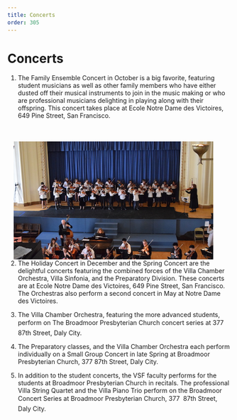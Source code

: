 ```yaml
---
title: Concerts
order: 305
---
```


# Concerts

1. The Family Ensemble Concert in October is a big favorite, featuring student musicians as well as other family members who have either dusted off their musical instruments to join in the music making or who are professional musicians delighting in playing along with their offspring. This concert takes place at Ecole Notre Dame des Victoires, 649 Pine Street, San Francisco.<img style="float: right; padding-top: 30px; margin-right: 40px; margin-left: 20px; margin-top: 20px;" width="450px" src="/images/spring_concert.jpg"></img>

1. The Holiday Concert in December and the Spring Concert are the delightful concerts featuring the combined forces of the Villa Chamber Orchestra, Villa Sinfonia, and the Preparatory Division. These concerts are at Ecole Notre Dame des Victoires, 649 Pine Street, San Francisco. The Orchestras also perform a second concert in May at Notre Dame des Victoires.

1. The Villa Chamber Orchestra, featuring the more advanced students, perform on The Broadmoor Presbyterian Church concert series at 377  87th Street, Daly City.

1. The Preparatory classes, and the Villa Chamber Orchestra each perform individually on a Small Group Concert in late Spring at Broadmoor Presbyterian Church, 377 87th Street, Daly City.

1. In addition to the student concerts, the VSF faculty performs for the students at Broadmoor Presbyterian Church in recitals. The professional Villa String Quartet and the Villa Piano Trio perform on the Broadmoor Concert Series at Broadmoor Presbyterian Church, 377  87th Street, Daly City.
